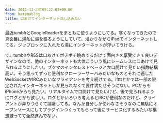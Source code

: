 ```yaml
---
date: 2011-12-24T09:32:03+09:00
from: hatenablog
title: 口あけてインターネット流し込みたい
---
```


<p>最近tumblrとGoogleReaderをまともに使うようにしてる。寒くなってきたので真面目に湯船に湯を張るようにしていて、浸かりながらiPadでインターネットしてる。ジップロックに入れたら湯にインターネットが浮いてうける。</p><p>で、tumblrやRSSは口あけてポチポチ眺めてるだけで面白さを享受できて良いデザインなので、他のインターネットも大体こういう風にシームレスに口あけて見られるようにしたい。ブクマのインタレストページとか口開けて見たい指数結構高い。そう思ってずっと便利なクローラーサーバみたいなものとそれに適したWebSocketかIRCみたいなクライアントを考え続けてる。iftttとかでは一部の限定されたインターネットしか見られなくて要件満たせそうにない。PCからもiPhoneからも見たい。リアルタイムで口開けて見たいけど、後で見られるようにログとかも欲しい。ログとかいろいろ考えるとIRCが便利なのだけど、クライアントが弄りづらくて躊躇してる。なんか自分しか使わなさそうなのに無駄にオープンソースにしてプラグインつくってもらって後にサービス化するみたいな構想練ってて全然進んでない。</p>

